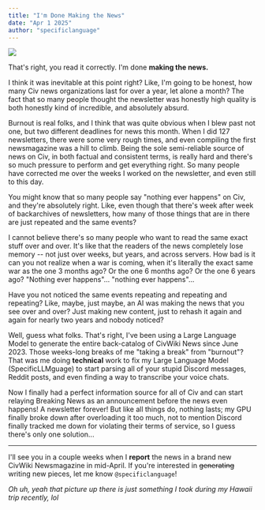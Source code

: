 ```yaml
---
title: "I'm Done Making the News"
date: "Apr 1 2025"
author: "specificlanguage"
---
```


![](https://i.imgur.com/VJL5ey3.jpeg)

That's right, you read it correctly. I'm done **making the news.**

I think it was inevitable at this point right? Like, I'm going to be honest, how many Civ news organizations last for over a year, let alone a month? The fact that so many people thought the newsletter was honestly high quality is both honestly kind of incredible, and absolutely absurd.

Burnout is real folks, and I think that was quite obvious when I blew past not one, but two different deadlines for news this month. When I did 127 newsletters, there were some very rough times, and even compiling the first newsmagazine was a hill to climb. Being the sole semi-reliable source of news on Civ, in both factual and consistent terms, is really hard and there's so much pressure to perform and get everything right. So many people have corrected me over the weeks I worked on the newsletter, and even still to this day.

You might know that so many people say "nothing ever happens" on Civ, and they're absolutely right. Like, even though that there's week after week of backarchives of newsletters, how many of those things that are in there are just repeated and the same events?

I cannot believe there's so many people who want to read the same exact stuff over and over. It's like that the readers of the news completely lose memory -- not just over weeks, but years, and across servers. How bad is it can you not realize when a war is coming, when it's literally the exact same war as the one 3 months ago? Or the one 6 months ago? Or the one 6 years ago? "Nothing ever happens"... "nothing ever happens"...

Have you not noticed the same events repeating and repeating and repeating? Like, maybe, just maybe, an AI was making the news that you see over and over? Just making new content, just to rehash it again and again for nearly two years and nobody noticed?

Well, guess what folks. That's right, I've been using a Large Language Model to generate the entire back-catalog of CivWiki News since June 2023. Those weeks-long breaks of me "taking a break" from "burnout"? That was me doing **technical** work to fix my Large Language Model (SpecificLLMguage) to start parsing all of your stupid Discord messages, Reddit posts, and even finding a way to transcribe your voice chats.

Now I finally had a perfect information source for all of Civ and can start relaying Breaking News as an announcement before the news even happens! A newsletter forever! But like all things do, nothing lasts; my GPU finally broke down after overloading it too much, not to mention Discord finally tracked me down for violating their terms of service, so I guess there's only one solution...

---

I'll see you in a couple weeks when I **report** the news in a brand new CivWiki Newsmagazine in mid-April. If you're interested in ~~generating~~ writing new pieces, let me know `@specificlanguage`!

*Oh uh, yeah that picture up there is just something I took during my Hawaii trip recently, lol*
